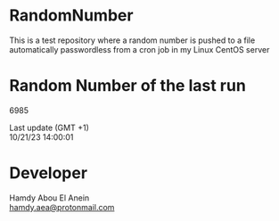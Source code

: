 # RandomNumber    
This is a test repository where a random number is pushed to a file automatically passwordless from a cron job in my Linux CentOS server    
# Random Number of the last run   
6985
      
Last update (GMT +1)    
10/21/23 14:00:01
# Developer    
Hamdy Abou El Anein   
hamdy.aea@protonmail.com
